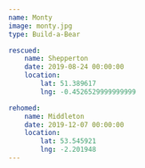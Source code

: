 ```yaml
---
name: Monty
image: monty.jpg
type: Build-a-Bear

rescued:
    name: Shepperton
    date: 2019-08-24 00:00:00
    location:
        lat: 51.389617
        lng: -0.4526529999999999

rehomed:
    name: Middleton
    date: 2019-12-07 00:00:00
    location:
        lat: 53.545921
        lng: -2.201948
---
```

